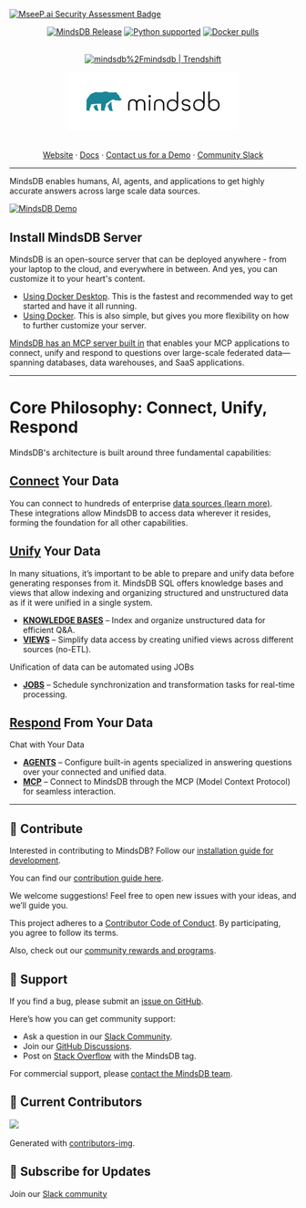 [![MseeP.ai Security Assessment Badge](https://mseep.net/pr/mindsdb-mindsdb-badge.png)](https://mseep.ai/app/mindsdb-mindsdb)



<a name="readme-top"></a>

<div align="center">
	<a href="https://pypi.org/project/MindsDB/" target="_blank"><img src="https://badge.fury.io/py/MindsDB.svg" alt="MindsDB Release"></a>
	<a href="https://www.python.org/downloads/" target="_blank"><img src="https://img.shields.io/badge/python-3.10.x%7C%203.11.x%7C%203.12.x%7C%203.13.x-brightgreen.svg" alt="Python supported"></a>
	<a href="https://hub.docker.com/u/mindsdb" target="_blank"><img src="https://img.shields.io/docker/pulls/mindsdb/mindsdb" alt="Docker pulls"></a>

  <br />
  <br />

  <a href="https://trendshift.io/repositories/3068" target="_blank"><img src="https://trendshift.io/api/badge/repositories/3068" alt="mindsdb%2Fmindsdb | Trendshift" style="width: 250px; height: 55px;" width="250" height="55"/></a>

  <a href="https://github.com/mindsdb/mindsdb">
    <img src="/docs/assets/mindsdb_logo.png" alt="MindsDB" width="300">
  </a>

  <p align="center">
    <br />
    <a href="https://www.mindsdb.com?utm_medium=community&utm_source=github&utm_campaign=mindsdb%20repo">Website</a>
    ·
    <a href="https://docs.mindsdb.com?utm_medium=community&utm_source=github&utm_campaign=mindsdb%20repo">Docs</a>
    ·
    <a href="https://mindsdb.com/contact">Contact us for a Demo</a>
    ·
    <a href="https://mindsdb.com/joincommunity?utm_medium=community&utm_source=github&utm_campaign=mindsdb%20repo">Community Slack</a>
  </p>
</div>

----------------------------------------


MindsDB enables humans, AI, agents, and applications to get highly accurate answers across large scale data sources.

<a href="https://www.youtube.com/watch?v=MX3OKpnsoLM" target="_blank">
  <img src="https://github.com/user-attachments/assets/119e7b82-f901-4214-a26f-ff7c5ad86064" alt="MindsDB Demo">
	
</a>


## Install MindsDB Server 

MindsDB is an open-source server that can be deployed anywhere - from your laptop to the cloud, and everywhere in between. And yes, you can customize it to your heart's content.

  * [Using Docker Desktop](https://docs.mindsdb.com/setup/self-hosted/docker-desktop). This is the fastest and recommended way to get started and have it all running.
  * [Using Docker](https://docs.mindsdb.com/setup/self-hosted/docker). This is also simple, but gives you more flexibility on how to further customize your server.

[MindsDB has an MCP server built in](https://docs.mindsdb.com/mcp/overview) that enables your MCP applications to connect, unify and respond to questions over large-scale federated data—spanning databases, data warehouses, and SaaS applications.
 
----------------------------------------

# Core Philosophy: Connect, Unify, Respond

MindsDB's architecture is built around three fundamental capabilities:

## [Connect](https://docs.mindsdb.com/integrations/data-overview) Your Data

You can connect to hundreds of enterprise [data sources (learn more)](https://docs.mindsdb.com/integrations/data-overview). These integrations allow MindsDB to access data wherever it resides, forming the foundation for all other capabilities.

## [Unify](https://docs.mindsdb.com/mindsdb_sql/overview) Your Data


In many situations, it’s important to be able to prepare and unify data before generating responses from it. MindsDB SQL offers knowledge bases and views that allow indexing and organizing structured and unstructured data as if it were unified in a single system.

* [**KNOWLEDGE BASES**](https://docs.mindsdb.com/mindsdb_sql/knowledge-bases) – Index and organize unstructured data for efficient Q&A.
* [**VIEWS**](https://docs.mindsdb.com/mindsdb_sql/sql/create/view) – Simplify data access by creating unified views across different sources (no-ETL).


Unification of data can be automated using JOBs

* [**JOBS**](https://docs.mindsdb.com/mindsdb_sql/sql/create/jobs) – Schedule synchronization and transformation tasks for real-time processing.


## [Respond](https://docs.mindsdb.com/mindsdb_sql/agents/agent) From Your Data

Chat with Your Data

* [**AGENTS**](https://docs.mindsdb.com/mindsdb_sql/agents/agent) – Configure built-in agents specialized in answering questions over your connected and unified data.
* [**MCP**](https://docs.mindsdb.com/mcp/overview) – Connect to MindsDB through the MCP (Model Context Protocol) for seamless interaction.

----------------------------------------

## 🤝 Contribute

Interested in contributing to MindsDB? Follow our [installation guide for development](https://docs.mindsdb.com/contribute/install?utm_medium=community&utm_source=github&utm_campaign=mindsdb%20repo).

You can find our [contribution guide here](https://docs.mindsdb.com/contribute/contribute?utm_medium=community&utm_source=github&utm_campaign=mindsdb%20repo).

We welcome suggestions! Feel free to open new issues with your ideas, and we’ll guide you.

This project adheres to a [Contributor Code of Conduct](https://github.com/mindsdb/mindsdb/blob/main/CODE_OF_CONDUCT.md). By participating, you agree to follow its terms.

Also, check out our [community rewards and programs](https://mindsdb.com/community?utm_medium=community&utm_source=github&utm_campaign=mindsdb%20repo).

## 🤍 Support

If you find a bug, please submit an [issue on GitHub](https://github.com/mindsdb/mindsdb/issues/new/choose).

Here’s how you can get community support:

* Ask a question in our [Slack Community](https://mindsdb.com/joincommunity?utm_medium=community&utm_source=github&utm_campaign=mindsdb%20repo).
* Join our [GitHub Discussions](https://github.com/mindsdb/mindsdb/discussions).
* Post on [Stack Overflow](https://stackoverflow.com/questions/tagged/mindsdb) with the MindsDB tag.

For commercial support, please [contact the MindsDB team](https://mindsdb.com/contact?utm_medium=community&utm_source=github&utm_campaign=mindsdb%20repo).

## 💚 Current Contributors

<a href="https://github.com/mindsdb/mindsdb/graphs/contributors">
  <img src="https://contributors-img.web.app/image?repo=mindsdb/mindsdb" />
</a>

Generated with [contributors-img](https://contributors-img.web.app).

## 🔔 Subscribe for Updates

Join our [Slack community](https://mindsdb.com/joincommunity)
